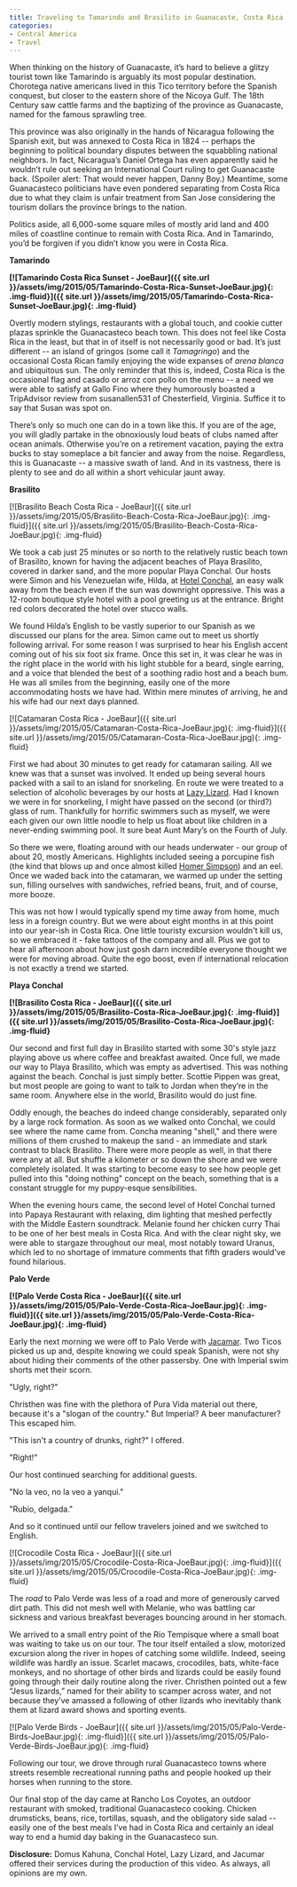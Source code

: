 ```yaml
---
title: Traveling to Tamarindo and Brasilito in Guanacaste, Costa Rica
categories:
- Central America
- Travel
---
```


When thinking on the history of Guanacaste, it’s hard to believe a glitzy tourist town like Tamarindo is arguably its most popular destination. Chorotega native americans lived in this Tico territory before the Spanish conquest, but closer to the eastern shore of the Nicoya Gulf. The 18th Century saw cattle farms and the baptizing of the province as Guanacaste, named for the famous sprawling tree.

This province was also originally in the hands of Nicaragua following the Spanish exit, but was annexed to Costa Rica in 1824 -- perhaps the beginning to political boundary disputes between the squabbling national neighbors. In fact, Nicaragua’s Daniel Ortega has even apparently said he wouldn’t rule out seeking an International Court ruling to get Guanacaste back. (Spoiler alert: That would never happen, Danny Boy.) Meantime, some Guanacasteco politicians have even pondered separating from Costa Rica due to what they claim is unfair treatment from San Jose considering the tourism dollars the province brings to the nation.

Politics aside, all 6,000-some square miles of mostly arid land and 400 miles of coastline continue to remain with Costa Rica. And in Tamarindo, you’d be forgiven if you didn’t know you were in Costa Rica.<!-- more -->

**Tamarindo**

****[![Tamarindo Costa Rica Sunset - JoeBaur]({{ site.url }}/assets/img/2015/05/Tamarindo-Costa-Rica-Sunset-JoeBaur.jpg){: .img-fluid}]({{ site.url }}/assets/img/2015/05/Tamarindo-Costa-Rica-Sunset-JoeBaur.jpg){: .img-fluid}****

Overtly modern stylings, restaurants with a global touch, and cookie cutter plazas sprinkle the Guanacasteco beach town. This does not feel like Costa Rica in the least, but that in of itself is not necessarily good or bad. It’s just different -- an island of gringos (some call it _Tamagringo_) and the occasional Costa Rican family enjoying the wide expanses of _arena blanca_ and ubiquitous sun. The only reminder that this is, indeed, Costa Rica is the occasional flag and casado or arroz con pollo on the menu -- a need we were able to satisfy at Gallo Fino where they humorously boasted a TripAdvisor review from susanallen531 of Chesterfield, Virginia. Suffice it to say that Susan was spot on.

There’s only so much one can do in a town like this. If you are of the age, you will gladly partake in the obnoxiously loud beats of clubs named after ocean animals. Otherwise you’re on a retirement vacation, paying the extra bucks to stay someplace a bit fancier and away from the noise. Regardless, this is Guanacaste -- a massive swath of land. And in its vastness, there is plenty to see and do all within a short vehicular jaunt away.

**Brasilito**

[![Brasilito Beach Costa Rica - JoeBaur]({{ site.url }}/assets/img/2015/05/Brasilito-Beach-Costa-Rica-JoeBaur.jpg){: .img-fluid}]({{ site.url }}/assets/img/2015/05/Brasilito-Beach-Costa-Rica-JoeBaur.jpg){: .img-fluid}

We took a cab just 25 minutes or so north to the relatively rustic beach town of Brasilito, known for having the adjacent beaches of Playa Brasilito, covered in darker sand, and the more popular Playa Conchal. Our hosts were Simon and his Venezuelan wife, Hilda, at [Hotel Conchal](http://conchalcr.com/), an easy walk away from the beach even if the sun was downright oppressive. This was a 12-room boutique style hotel with a pool greeting us at the entrance. Bright red colors decorated the hotel over stucco walls.

We found Hilda’s English to be vastly superior to our Spanish as we discussed our plans for the area. Simon came out to meet us shortly following arrival. For some reason I was surprised to hear his English accent coming out of his six foot six frame. Once this set in, it was clear he was in the right place in the world with his light stubble for a beard, single earring, and a voice that blended the best of a soothing radio host and a beach bum. He was all smiles from the beginning, easily one of the more accommodating hosts we have had. Within mere minutes of arriving, he and his wife had our next days planned.

[![Catamaran Costa Rica - JoeBaur]({{ site.url }}/assets/img/2015/05/Catamaran-Costa-Rica-JoeBaur.jpg){: .img-fluid}]({{ site.url }}/assets/img/2015/05/Catamaran-Costa-Rica-JoeBaur.jpg){: .img-fluid}

First we had about 30 minutes to get ready for catamaran sailing. All we knew was that a sunset was involved. It ended up being several hours packed with a sail to an island for snorkeling. En route we were treated to a selection of alcoholic beverages by our hosts at [Lazy Lizard](http://lazylizardsailing.com/wp/). Had I known we were in for snorkeling, I might have passed on the second (or third?) glass of rum. Thankfully for horrific swimmers such as myself, we were each given our own little noodle to help us float about like children in a never-ending swimming pool. It sure beat Aunt Mary’s on the Fourth of July.

So there we were, floating around with our heads underwater - our group of about 20, mostly Americans. Highlights included seeing a porcupine fish (the kind that blows up and once almost killed [Homer Simpson](http://www.tv.com/shows/the-simpsons/one-fish-two-fish-blowfish-blue-fish-1309/)) and an eel. Once we waded back into the catamaran, we warmed up under the setting sun, filling ourselves with sandwiches, refried beans, fruit, and of course, more booze.

This was not how I would typically spend my time away from home, much less in a foreign country. But we were about eight months in at this point into our year-ish in Costa Rica. One little touristy excursion wouldn't kill us, so we embraced it - fake tattoos of the company and all. Plus we got to hear all afternoon about how just gosh darn incredible everyone thought we were for moving abroad. Quite the ego boost, even if international relocation is not exactly a trend we started.

**Playa Conchal**

****[![Brasilito Costa Rica - JoeBaur]({{ site.url }}/assets/img/2015/05/Brasilito-Costa-Rica-JoeBaur.jpg){: .img-fluid}]({{ site.url }}/assets/img/2015/05/Brasilito-Costa-Rica-JoeBaur.jpg){: .img-fluid}****

Our second and first full day in Brasilito started with some 30's style jazz playing above us where coffee and breakfast awaited. Once full, we made our way to Playa Brasilito, which was empty as advertised. This was nothing against the beach. Conchal is just simply better. Scottie Pippen was great, but most people are going to want to talk to Jordan when they’re in the same room. Anywhere else in the world, Brasilito would do just fine.

Oddly enough, the beaches do indeed change considerably, separated only by a large rock formation. As soon as we walked onto Conchal, we could see where the name came from. Concha meaning "shell," and there were millions of them crushed to makeup the sand - an immediate and stark contrast to black Brasilito. There were more people as well, in that there were any at all. But shuffle a kilometer or so down the shore and we were completely isolated. It was starting to become easy to see how people get pulled into this "doing nothing" concept on the beach, something that is a constant struggle for my puppy-esque sensibilities.

When the evening hours came, the second level of Hotel Conchal turned into Papaya Restaurant with relaxing, dim lighting that meshed perfectly with the Middle Eastern soundtrack. Melanie found her chicken curry Thai to be one of her best meals in Costa Rica. And with the clear night sky, we were able to stargaze throughout our meal, most notably toward Uranus, which led to no shortage of immature comments that fifth graders would've found hilarious.

**Palo Verde**

****[![Palo Verde Costa Rica - JoeBaur]({{ site.url }}/assets/img/2015/05/Palo-Verde-Costa-Rica-JoeBaur.jpg){: .img-fluid}]({{ site.url }}/assets/img/2015/05/Palo-Verde-Costa-Rica-JoeBaur.jpg){: .img-fluid}****

Early the next morning we were off to Palo Verde with [Jacamar](http://www.arenaltours.com/index.php?lang=en&opt=guanacaste&cat=g). Two Ticos picked us up and, despite knowing we could speak Spanish, were not shy about hiding their comments of the other passersby. One with Imperial swim shorts met their scorn.

"Ugly, right?"

Christhen was fine with the plethora of Pura Vida material out there, because it's a "slogan of the country." But Imperial? A beer manufacturer? This escaped him.

"This isn't a country of drunks, right?" I offered.

"Right!"

Our host continued searching for additional guests.

"No la veo, no la veo a yanqui."

"Rubio, delgada."

And so it continued until our fellow travelers joined and we switched to English.

[![Crocodile Costa Rica - JoeBaur]({{ site.url }}/assets/img/2015/05/Crocodile-Costa-Rica-JoeBaur.jpg){: .img-fluid}]({{ site.url }}/assets/img/2015/05/Crocodile-Costa-Rica-JoeBaur.jpg){: .img-fluid}

The _road_ to Palo Verde was less of a road and more of generously carved dirt path. This did not mesh well with Melanie, who was battling car sickness and various breakfast beverages bouncing around in her stomach.

We arrived to a small entry point of the Río Tempisque where a small boat was waiting to take us on our tour. The tour itself entailed a slow, motorized excursion along the river in hopes of catching some wildlife. Indeed, seeing wildlife was hardly an issue. Scarlet macaws, crocodiles, bats, white-face monkeys, and no shortage of other birds and lizards could be easily found going through their daily routine along the river. Christhen pointed out a few “Jesus lizards,” named for their ability to scamper across water, and not because they’ve amassed a following of other lizards who inevitably thank them at lizard award shows and sporting events.

[![Palo Verde Birds - JoeBaur]({{ site.url }}/assets/img/2015/05/Palo-Verde-Birds-JoeBaur.jpg){: .img-fluid}]({{ site.url }}/assets/img/2015/05/Palo-Verde-Birds-JoeBaur.jpg){: .img-fluid}

Following our tour, we drove through rural Guanacasteco towns where streets resemble recreational running paths and people hooked up their horses when running to the store.

Our final stop of the day came at Rancho Los Coyotes, an outdoor restaurant with smoked, traditional Guanacasteco cooking. Chicken drumsticks, beans, rice, tortillas, squash, and the obligatory side salad -- easily one of the best meals I’ve had in Costa Rica and certainly an ideal way to end a humid day baking in the Guanacasteco sun.

**Disclosure:** Domus Kahuna, Conchal Hotel, Lazy Lizard, and Jacumar offered their services during the production of this video. As always, all opinions are my own.
